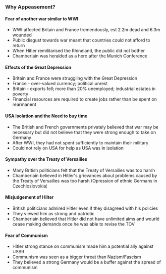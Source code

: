 ### Why Appeasement?
#### Fear of another war similar to WWI
- WWI affected Britain and France tremendously, est 2.2m dead and 6.3m wounded
- Public disgust towards war meant that countries could not afford to return
- When Hitler remilitarised the Rhineland, the public did not bother
- Chamberlain was heralded as a hero after the Munich Conference

#### Effects of the Great Depression
- Britain and France were struggling with the Great Depression
- France - over-valued currency; political unrest
- Britain - exports fell; more than 20% unemployed; industrial estates in poverty
- Financial resources are required to create jobs rather than be spent on rearmanent

#### USA Isolation and the Need to buy time
- The British and French governments privately believed that war may be necessary but did not believe that they were strong enough to take on Germany
- After WWI, they had not spent sufficiently to maintain their military
- Could not rely on USA for help as USA was in isolation

#### Sympathy over the Treaty of Versailies
- Many British politicians felt that the Treaty of Versailies was too harsh
- Chamberlain believed in Hitler's grievances about problems caused by the Treaty of Versailies was too harsh (Opression of ethnic Germans in Czechloslovokia)

#### Misjudgement of Hilter
- British politicians admired Hitler even if they disagreed with his policies
- They viewed him as strong and patriotic
- Chamberlain believed that Hitler did not have unlimited aims and wourld cease making demands once he was able to revise the TOV

#### Fear of Communism
- Hitler strong stance on communism made him a potential ally against USSR
- Communism was seen as a bigger threat than Nazism/Fascism
- They believed a strong Germany would be a buffer against the spread of communism
